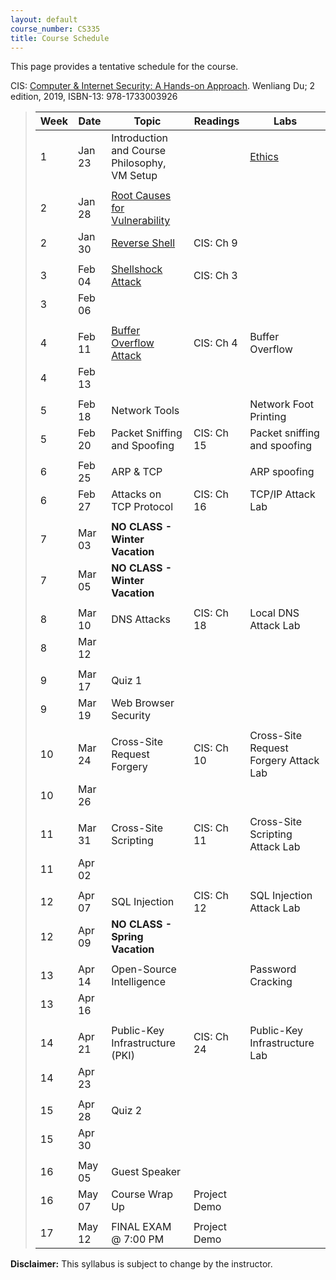 ```yaml
---
layout: default
course_number: CS335
title: Course Schedule
---
```


This page provides a tentative schedule for the course.

CIS: <a href="https://www.amazon.com/Computer-Internet-Security-Hands-Approach/dp/1733003924">Computer & Internet Security: A Hands-on Approach</a>. Wenliang Du; 2 edition, 2019, ISBN-13: 978-1733003926
>  Week    | Date     | Topic        | Readings   | Labs                                  
> -------- | -------- | ------------ | ---------- | -------------------------------------
> 1  | Jan 23 | Introduction and Course Philosophy, VM Setup | | [Ethics](../assignments/ethics.html)
> | | | |
> 2 | Jan 28 | [Root Causes for Vulnerability](../slides/01_Reason_Vulnerability.pdf) | |
> 2 | Jan 30 | [Reverse Shell](../slides/09_Reverse_Shell.pdf)| CIS: Ch 9 | |  
> | | | |
> 3 | Feb 04 | [Shellshock Attack](..slides/03_Shellshock.pdf_) | CIS: Ch 3 |
> 3 | Feb 06 | | |  
> | | | |
> 4 | Feb 11 | [Buffer Overflow Attack](../slides/04_Buffer_Overflow.pdf) | CIS: Ch 4 | Buffer Overflow
> 4 | Feb 13 | | |
> | | | |
> 5 | Feb 18 | Network Tools | | Network Foot Printing
> 5 | Feb 20 | Packet Sniffing and Spoofing  | CIS: Ch 15 | Packet sniffing and spoofing
> | | | |
> 6 | Feb 25 | ARP & TCP | | ARP spoofing
> 6 | Feb 27 | Attacks on TCP Protocol | CIS: Ch 16 | TCP/IP Attack Lab
> | | | |
> 7 | Mar 03 | <b>NO CLASS - Winter Vacation</b> | |
> 7 | Mar 05 | <b>NO CLASS - Winter Vacation</b> | |
> | | | |
> 8 | Mar 10 | DNS Attacks | CIS: Ch 18 | Local DNS Attack Lab
> 8 | Mar 12 | | |
> | | | |
> 9 | Mar 17 | Quiz 1 | |
> 9 | Mar 19 | Web Browser Security | |
> | | | |
> 10 | Mar 24 | Cross-Site Request Forgery | CIS: Ch 10 | Cross-Site Request Forgery Attack Lab
> 10 | Mar 26 | | |
> | | | |
> 11 | Mar 31 | Cross-Site Scripting | CIS: Ch 11 | Cross-Site Scripting Attack Lab
> 11 | Apr 02 | | |
> | | | |
> 12 | Apr 07 | SQL Injection | CIS: Ch 12 | SQL Injection Attack Lab
> 12 | Apr 09 | <b>NO CLASS - Spring Vacation</b>| |
> | | | |
> 13 | Apr 14 | Open-Source Intelligence | | Password Cracking
> 13 | Apr 16 | | |
> | | | |
> 14 | Apr 21 | Public-Key Infrastructure (PKI) | CIS: Ch 24 | Public-Key Infrastructure Lab
> 14 | Apr 23 | | |
> | | | |
> 15 | Apr 28 | Quiz 2 | |
> 15 | Apr 30 | | |
> | | | |
> 16 | May 05 | Guest Speaker | |
> 16 | May 07 | Course Wrap Up | Project Demo |
> | | | |
> 17 | May 12 | FINAL EXAM @ 7:00 PM | Project Demo |

**Disclaimer:** This syllabus is subject to change by the instructor.

